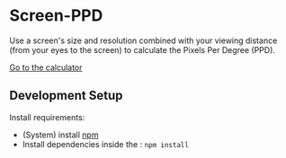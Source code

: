 # Screen-PPD

Use a screen's size and resolution combined with your viewing distance (from your eyes to the screen) to calculate the Pixels Per Degree (PPD).

[Go to the calculator](https://qasimk.github.io/Screen-PPD/screen-ppd/)

## Development Setup

Install requirements:

- (System) install [npm](https://www.npmjs.com/)
- Install dependencies inside the <project root>: `npm install`
